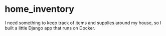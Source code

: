 # home_inventory
I need something to keep track of items and supplies around my house, so I built a little Django app that runs on Docker.

